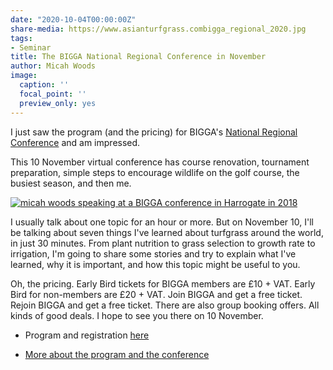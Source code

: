 ```yaml
---
date: "2020-10-04T00:00:00Z"
share-media: https://www.asianturfgrass.combigga_regional_2020.jpg
tags:
- Seminar
title: The BIGGA National Regional Conference in November
author: Micah Woods
image:
  caption: ''
  focal_point: ''
  preview_only: yes
---
```


I just saw the program (and the pricing) for BIGGA's [National Regional Conference](https://www.bigga.org.uk/event/biggas-national-regional-conference.html) and am impressed. 

This 10 November virtual conference has course renovation, tournament preparation, simple steps to encourage wildlife on the golf course, the busiest season, and then me.

[![micah woods speaking at a BIGGA conference in Harrogate in 2018](bigga_regional_2020.jpg)](https://www.bigga.org.uk/event/biggas-national-regional-conference.html)

I usually talk about one topic for an hour or more. But on November 10, I'll be talking about seven things I've learned about turfgrass around the world, in just 30 minutes. From plant nutrition to grass selection to growth rate to irrigation, I'm going to share some stories and try to explain what I've learned, why it is important, and how this topic might be useful to you.

Oh, the pricing. Early Bird tickets for BIGGA members are £10 + VAT. Early Bird for non-members are £20 + VAT. Join BIGGA and get a free ticket. Rejoin BIGGA and get a free ticket. There are also group booking offers. All kinds of good deals. I hope to see you there on 10 November.

* Program and registration [here](https://www.bigga.org.uk/event/biggas-national-regional-conference.html)

* [More about the program and the conference](https://www.bigga.org.uk/news-listing/bringing-the-conference-experience-into-your-home.html)


